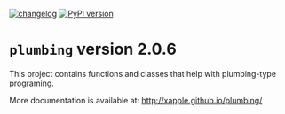 [![changelog](http://allmychanges.com/p/python/plumbing/badge/)](http://allmychanges.com/p/python/plumbing/?utm_source=badge) [![PyPI version](https://badge.fury.io/py/plumbing.svg)](https://badge.fury.io/py/plumbing)

# `plumbing` version 2.0.6

This project contains functions and classes that help with plumbing-type programing.

More documentation is available at:
http://xapple.github.io/plumbing/